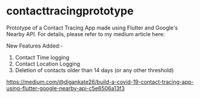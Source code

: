 # contacttracingprototype

Prototype of a Contact Tracing App made using Flutter and Google's Nearby API. For details, please refer to my medium article here:

New Features Added:-
1. Contact Time logging
2. Contact Location Logging
3. Deletion of contacts older than 14 days (or any other threshold)

https://medium.com/@digankate26/build-a-covid-19-contact-tracing-app-using-flutter-google-nearby-api-c5e6506a13f3

